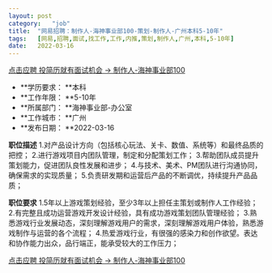 ```yaml
---
layout:	post
category:	"job"
title:	"网易招聘：制作人-海神事业部100-策划-制作人-广州本科5-10年"
tags:	[网易,招聘,面试,找工作,工作,内推,策划,制作人,广州,本科,5-10年]
date:	2022-03-16
---
```


[点击应聘 投简历就有面试机会 -> 制作人-海神事业部100](http://mobile.bole.netease.com/bole/boleDetail?id=37162&employeeId=346f03c3cda5f04c&key=all)



- **学历要求： **本科
- **工作年限： **5-10年
- **所属部门： **海神事业部-办公室
- **工作城市： **广州
- **发布日期： **2022-03-16



**职位描述**
1.对产品设计方向（包括核心玩法、关卡、数值、系统等）和最终品质的把控；
2.进行游戏项目内团队管理，制定和分配策划工作；
3.帮助团队成员提升策划能力，促进团队良性发展和进步；
4.与技术、美术、PM团队进行沟通协同，确保需求的实现质量；
5.负责研发期和运营后产品的不断调优，持续提升产品品质；



**职位要求**
1.5年以上游戏策划经验，至少3年以上担任主策划或制作人工作经验；
2.有完整且成功运营游戏开发设计经验，具有成功游戏策划团队管理经验；
3.熟悉游戏行业发展动态，深刻理解游戏用户的需求，深刻理解游戏用户体验，熟悉游戏制作与运营的各个流程；
4.热爱游戏行业，有很强的感染力和创作欲望。表达和协作能力出众，品行端正，能承受较大的工作压力；



[点击应聘 投简历就有面试机会 -> 制作人-海神事业部100](http://mobile.bole.netease.com/bole/boleDetail?id=37162&employeeId=346f03c3cda5f04c&key=all)